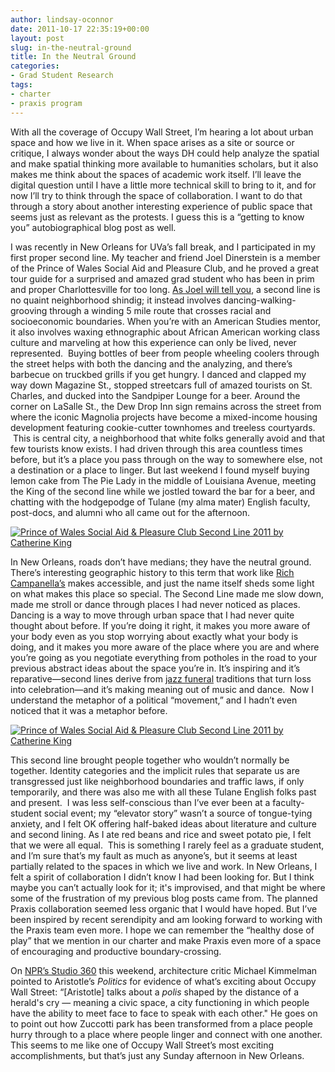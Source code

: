 ```yaml
---
author: lindsay-oconnor
date: 2011-10-17 22:35:19+00:00
layout: post
slug: in-the-neutral-ground
title: In the Neutral Ground
categories:
- Grad Student Research
tags:
- charter
- praxis program
---
```


With all the coverage of Occupy Wall Street, I’m hearing a lot about urban space and how we live in it. When space arises as a site or source or critique, I always wonder about the ways DH could help analyze the spatial and make spatial thinking more available to humanities scholars, but it also makes me think about the spaces of academic work itself. I’ll leave the digital question until I have a little more technical skill to bring to it, and for now I’ll try to think through the space of collaboration. I want to do that through a story about another interesting experience of public space that seems just as relevant as the protests. I guess this is a “getting to know you” autobiographical blog post as well.

I was recently in New Orleans for UVa’s fall break, and I participated in my first proper second line. My teacher and friend Joel Dinerstein is a member of the Prince of Wales Social Aid and Pleasure Club, and he proved a great tour guide for a surprised and amazed grad student who has been in prim and proper Charlottesville for too long. [As Joel will tell you](http://muse.jhu.edu/journals/american_quarterly/v061/61.3.dinerstein.html), a second line is no quaint neighborhood shindig; it instead involves dancing-walking-grooving through a winding 5 mile route that crosses racial and socioeconomic boundaries. When you’re with an American Studies mentor, it also involves waxing ethnographic about African American working class culture and marveling at how this experience can only be lived, never represented.  Buying bottles of beer from people wheeling coolers through the street helps with both the dancing and the analyzing, and there’s barbecue on truckbed grills if you get hungry. I danced and clapped my way down Magazine St., stopped streetcars full of amazed tourists on St. Charles, and ducked into the Sandpiper Lounge for a beer. Around the corner on LaSalle St., the Dew Drop Inn sign remains across the street from where the iconic Magnolia projects have become a mixed-income housing development featuring cookie-cutter townhomes and treeless courtyards.  This is central city, a neighborhood that white folks generally avoid and that few tourists know exists. I had driven through this area countless times before, but it’s a place you pass through on the way to somewhere else, not a destination or a place to linger. But last weekend I found myself buying lemon cake from The Pie Lady in the middle of Louisiana Avenue, meeting the King of the second line while we jostled toward the bar for a beer, and chatting with the hodgepodge of Tulane (my alma mater) English faculty, post-docs, and alumni who all came out for the afternoon.

[![Prince of Wales Social Aid & Pleasure Club Second Line 2011 by Catherine King](http://farm7.static.flickr.com/6116/6238031552_35b232e8e6_m.jpg) ](http://www.flickr.com/photos/wwoz/6238031552/)

In New Orleans, roads don’t have medians; they have the neutral ground. There’s interesting geographic history to this term that work like [Rich Campanella’s](http://richcampanella.com/index.php) makes accessible, and just the name itself sheds some light on what makes this place so special. The Second Line made me slow down, made me stroll or dance through places I had never noticed as places. Dancing is a way to move through urban space that I had never quite thought about before. If you’re doing it right, it makes you more aware of your body even as you stop worrying about exactly what your body is doing, and it makes you more aware of the place where you are and where you’re going as you negotiate everything from potholes in the road to your previous abstract ideas about the space you’re in. It’s inspiring and it’s reparative&mdash;second lines derive from [jazz funeral](http://en.wikipedia.org/wiki/Jazz_funeral) traditions that turn loss into celebration&mdash;and it’s making meaning out of music and dance.  Now I understand the metaphor of a political “movement,” and I hadn’t even noticed that it was a metaphor before.

[![Prince of Wales Social Aid & Pleasure Club Second Line 2011 by Catherine King](http://farm7.static.flickr.com/6031/6238028508_7f67d7cc2e_m.jpg)](http://www.flickr.com/photos/wwoz/6238028508/)

This second line brought people together who wouldn’t normally be together. Identity categories and the implicit rules that separate us are transgressed just like neighborhood boundaries and traffic laws, if only temporarily, and there was also me with all these Tulane English folks past and present.  I was less self-conscious than I’ve ever been at a faculty-student social event; my “elevator story” wasn’t a source of tongue-tying anxiety, and I felt OK offering half-baked ideas about literature and culture and second lining. As I ate red beans and rice and sweet potato pie, I felt that we were all equal.  This is something I rarely feel as a graduate student, and I’m sure that’s my fault as much as anyone’s, but it seems at least partially related to the spaces in which we live and work. In New Orleans, I felt a spirit of collaboration I didn’t know I had been looking for. But I think maybe you can’t actually look for it; it's improvised, and that might be where some of the frustration of my previous blog posts came from. The planned Praxis collaboration seemed less organic that I would have hoped. But I’ve been inspired by recent serendipity and am looking forward to working with the Praxis team even more. I hope we can remember the “healthy dose of play” that we mention in our charter and make Praxis even more of a space of encouraging and productive boundary-crossing.

On [NPR’s Studio 360](http://www.studio360.org/2011/oct/14/a-visit-to-occupied-wall-street/) this weekend, architecture critic Michael Kimmelman pointed to Aristotle’s _Politics_ for evidence of what’s exciting about Occupy Wall Street: “[Aristotle] talks about a _polis_ shaped by the distance of a herald's cry &mdash; meaning a civic space, a city functioning in which people have the ability to meet face to face to speak with each other." He goes on to point out how Zuccotti park has been transformed from a place people hurry through to a place where people linger and connect with one another. This seems to me like one of Occupy Wall Street’s most exciting accomplishments, but that’s just any Sunday afternoon in New Orleans.
